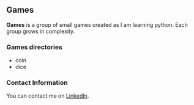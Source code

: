 ## Games ##

**Games** is a group of small games created as I am learning python.  Each group grows in complexity.

### Games directories ###

- coin
- dice

### Contact Information ###

You can contact me on [LinkedIn](https://www.linkedin.com/in/raneyda/).

